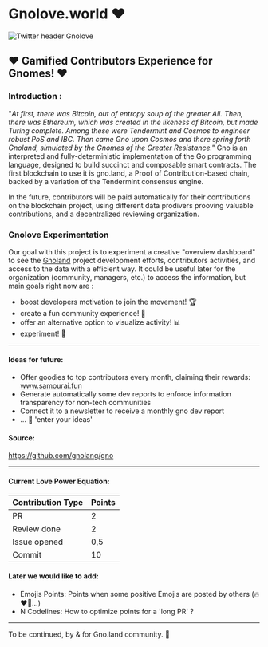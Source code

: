 # Gnolove.world ❤️

![Twitter header Gnolove](https://hackmd.io/_uploads/rJENakXRC.png)

## ❤️ Gamified Contributors Experience for Gnomes! ❤️

###  Introduction :

"_At first, there was Bitcoin, out of entropy soup of the greater All. Then, there was Ethereum, which was created in the likeness of Bitcoin, but made Turing complete.
Among these were Tendermint and Cosmos to engineer robust PoS and IBC. Then came Gno upon Cosmos and there spring forth Gnoland, simulated by the Gnomes of the Greater Resistance."_
Gno is an interpreted and fully-deterministic implementation of the Go programming language, designed to build succinct and composable smart contracts. The first blockchain to use it is gno.land, a Proof of Contribution-based chain, backed by a variation of the Tendermint consensus engine.

In the future, contributors will be paid automatically for their contributions on the blockchain project, using different data prodivers prooving valuable contributions, and a decentralized reviewing organization.

### Gnolove Experimentation 
Our goal with this project is to experiment a creative "overview dashboard" to see the [Gnoland](https://github.com/gnolang) project development efforts, contributors activities, and access to the data with a efficient way. 
It could be useful later for the organization (community, managers, etc.) to access the information, but main goals right now are : 
- boost developers motivation to join the movement! 🏆
- create a fun community experience! 🥇
- offer an alternative option to visualize activity! 📊
- experiment! 🧰

---

#### Ideas for future:
- Offer goodies to top contributors every month, claiming their rewards: www.samourai.fun
- Generate automatically some dev reports to enforce information transparency for non-tech communities
- Connect it to a newsletter to receive a monthly gno dev report
- ... 🧠 'enter your ideas'

#### Source:
https://github.com/gnolang/gno


---

#### Current Love Power Equation: 

| Contribution Type | Points |
|-------------------|--------| 
| PR                | 2      | 
| Review done       | 2      | 
| Issue opened      | 0,5    | 
| Commit            | 10     | 

#### Later we would like to add: 
- Emojis Points: Points when some positive Emojis are posted by others (🔥❤️🚀...)
- N Codelines: How to optimize points for a 'long PR' ?

---

To be continued, 
by & for Gno.land community.
🥷


